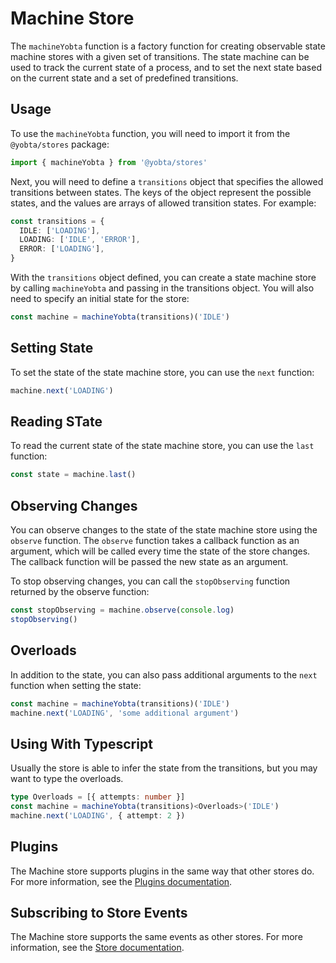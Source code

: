 # Machine Store

The `machineYobta` function is a factory function for creating observable state machine stores with a given set of transitions. The state machine can be used to track the current state of a process, and to set the next state based on the current state and a set of predefined transitions.

## Usage

To use the `machineYobta` function, you will need to import it from the `@yobta/stores` package:

```ts
import { machineYobta } from '@yobta/stores'
```

Next, you will need to define a `transitions` object that specifies the allowed transitions between states. The keys of the object represent the possible states, and the values are arrays of allowed transition states. For example:

```ts
const transitions = {
  IDLE: ['LOADING'],
  LOADING: ['IDLE', 'ERROR'],
  ERROR: ['LOADING'],
}
```

With the `transitions` object defined, you can create a state machine store by calling `machineYobta` and passing in the transitions object. You will also need to specify an initial state for the store:

```ts
const machine = machineYobta(transitions)('IDLE')
```

## Setting State

To set the state of the state machine store, you can use the `next` function:

```ts
machine.next('LOADING')
```

## Reading STate

To read the current state of the state machine store, you can use the `last` function:

```ts
const state = machine.last()
```

## Observing Changes

You can observe changes to the state of the state machine store using the `observe` function. The `observe` function takes a callback function as an argument, which will be called every time the state of the store changes. The callback function will be passed the new state as an argument.

To stop observing changes, you can call the `stopObserving` function returned by the observe function:

```ts
const stopObserving = machine.observe(console.log)
stopObserving()
```

## Overloads

In addition to the state, you can also pass additional arguments to the `next` function when setting the state:

```ts
const machine = machineYobta(transitions)('IDLE')
machine.next('LOADING', 'some additional argument')
```

## Using With Typescript

Usually the store is able to infer the state from the transitions, but you may want to type the overloads.

```ts
type Overloads = [{ attempts: number }]
const machine = machineYobta(transitions)<Overloads>('IDLE')
machine.next('LOADING', { attempt: 2 })
```

## Plugins

The Machine store supports plugins in the same way that other stores do. For more information, see the [Plugins documentation](../../plugins/index.md).

## Subscribing to Store Events

The Machine store supports the same events as other stores. For more information, see the [Store documentation](../storeYobta/index.md).
